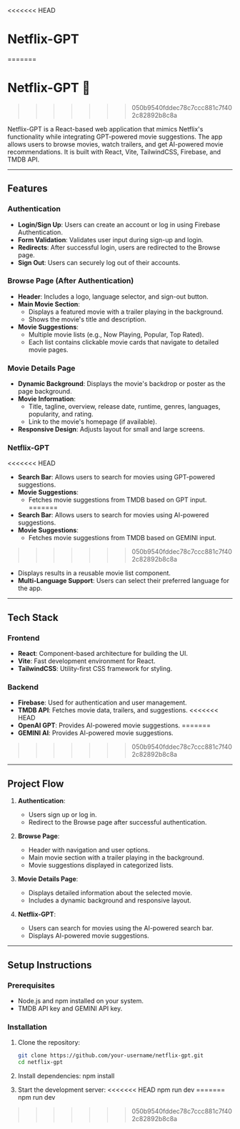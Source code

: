 <<<<<<< HEAD
# Netflix-GPT
=======
# Netflix-GPT 🎥
>>>>>>> 050b9540fddec78c7ccc881c7f402c82892b8c8a

Netflix-GPT is a React-based web application that mimics Netflix's functionality while integrating GPT-powered movie suggestions. The app allows users to browse movies, watch trailers, and get AI-powered movie recommendations. It is built with React, Vite, TailwindCSS, Firebase, and TMDB API.

---

## Features

### Authentication
- **Login/Sign Up**: Users can create an account or log in using Firebase Authentication.
- **Form Validation**: Validates user input during sign-up and login.
- **Redirects**: After successful login, users are redirected to the Browse page.
- **Sign Out**: Users can securely log out of their accounts.

### Browse Page (After Authentication)
- **Header**: Includes a logo, language selector, and sign-out button.
- **Main Movie Section**:
  - Displays a featured movie with a trailer playing in the background.
  - Shows the movie's title and description.
- **Movie Suggestions**:
  - Multiple movie lists (e.g., Now Playing, Popular, Top Rated).
  - Each list contains clickable movie cards that navigate to detailed movie pages.

### Movie Details Page
- **Dynamic Background**: Displays the movie's backdrop or poster as the page background.
- **Movie Information**:
  - Title, tagline, overview, release date, runtime, genres, languages, popularity, and rating.
  - Link to the movie's homepage (if available).
- **Responsive Design**: Adjusts layout for small and large screens.

### Netflix-GPT
<<<<<<< HEAD
- **Search Bar**: Allows users to search for movies using GPT-powered suggestions.
- **Movie Suggestions**:
  - Fetches movie suggestions from TMDB based on GPT input.
=======
- **Search Bar**: Allows users to search for movies using AI-powered suggestions.
- **Movie Suggestions**:
  - Fetches movie suggestions from TMDB based on GEMINI input.
>>>>>>> 050b9540fddec78c7ccc881c7f402c82892b8c8a
  - Displays results in a reusable movie list component.
- **Multi-Language Support**: Users can select their preferred language for the app.

---

## Tech Stack

### Frontend
- **React**: Component-based architecture for building the UI.
- **Vite**: Fast development environment for React.
- **TailwindCSS**: Utility-first CSS framework for styling.

### Backend
- **Firebase**: Used for authentication and user management.
- **TMDB API**: Fetches movie data, trailers, and suggestions.
<<<<<<< HEAD
- **OpenAI GPT**: Provides AI-powered movie suggestions.
=======
- **GEMINI AI**: Provides AI-powered movie suggestions.
>>>>>>> 050b9540fddec78c7ccc881c7f402c82892b8c8a

---

## Project Flow

1. **Authentication**:
   - Users sign up or log in.
   - Redirect to the Browse page after successful authentication.

2. **Browse Page**:
   - Header with navigation and user options.
   - Main movie section with a trailer playing in the background.
   - Movie suggestions displayed in categorized lists.

3. **Movie Details Page**:
   - Displays detailed information about the selected movie.
   - Includes a dynamic background and responsive layout.

4. **Netflix-GPT**:
   - Users can search for movies using the AI-powered search bar.
   - Displays AI-powered movie suggestions.

---

## Setup Instructions

### Prerequisites
- Node.js and npm installed on your system.
- TMDB API key and GEMINI API key.

### Installation
1. Clone the repository:
   ```bash
   git clone https://github.com/your-username/netflix-gpt.git
   cd netflix-gpt

2. Install dependencies:
   npm install

3. Start the development server:
<<<<<<< HEAD
   npm run dev
=======
   npm run dev
>>>>>>> 050b9540fddec78c7ccc881c7f402c82892b8c8a
